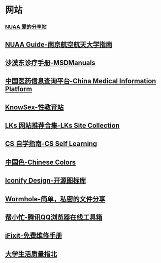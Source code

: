 # 网站

### [NUAA 爱的分享站](https://nuaa.fenxiang.love/)
## [NUAA Guide-南京航空航天大学指南](https://nuaaguide.online/)
## [沙漠东诊疗手册-MSDManuals](https://www.msdmanuals.cn/)
## [中国医药信息查询平台-China Medical Information Platform](https://www.dayi.org.cn/)
## [KnowSex-性教育站](https://knowsex.net/)
## [LKs 网站推荐合集-LKs Site Collection](https://lkssite.vip/)
## [CS 自学指南-CS Self Learning](https://csdiy.wiki/)
## [中国色-Chinese Colors](https://www.zhongguose.com/)
## [Iconify Design-开源图标库](https://iconify.design/)
## [Wormhole-简单，私密的文件分享](https://wormhole.app/)
## [帮小忙-腾讯QQ浏览器在线工具箱](https://tool.browser.qq.com/)
## [iFixit-免费维修手册](https://zh.ifixit.com/)
## [大学生活质量指北](https://colleges.chat/)